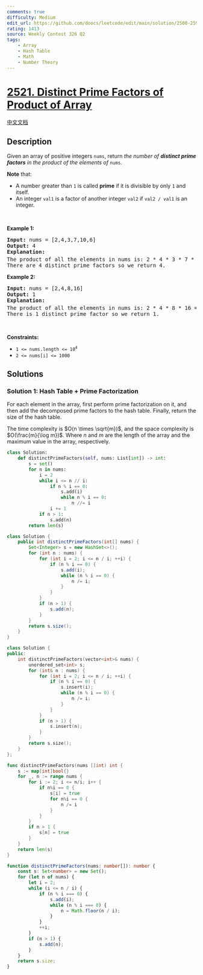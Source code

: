 ```yaml
---
comments: true
difficulty: Medium
edit_url: https://github.com/doocs/leetcode/edit/main/solution/2500-2599/2521.Distinct%20Prime%20Factors%20of%20Product%20of%20Array/README_EN.md
rating: 1413
source: Weekly Contest 326 Q2
tags:
    - Array
    - Hash Table
    - Math
    - Number Theory
---
```


<!-- problem:start -->

# [2521. Distinct Prime Factors of Product of Array](https://leetcode.com/problems/distinct-prime-factors-of-product-of-array)

[中文文档](/solution/2500-2599/2521.Distinct%20Prime%20Factors%20of%20Product%20of%20Array/README.md)

## Description

<p>Given an array of positive integers <code>nums</code>, return <em>the number of <strong>distinct prime factors</strong> in the product of the elements of</em> <code>nums</code>.</p>

<p><strong>Note</strong> that:</p>

<ul>
	<li>A number greater than <code>1</code> is called <strong>prime</strong> if it is divisible by only <code>1</code> and itself.</li>
	<li>An integer <code>val1</code> is a factor of another integer <code>val2</code> if <code>val2 / val1</code> is an integer.</li>
</ul>

<p>&nbsp;</p>
<p><strong class="example">Example 1:</strong></p>

<pre>
<strong>Input:</strong> nums = [2,4,3,7,10,6]
<strong>Output:</strong> 4
<strong>Explanation:</strong>
The product of all the elements in nums is: 2 * 4 * 3 * 7 * 10 * 6 = 10080 = 2<sup>5</sup> * 3<sup>2</sup> * 5 * 7.
There are 4 distinct prime factors so we return 4.
</pre>

<p><strong class="example">Example 2:</strong></p>

<pre>
<strong>Input:</strong> nums = [2,4,8,16]
<strong>Output:</strong> 1
<strong>Explanation:</strong>
The product of all the elements in nums is: 2 * 4 * 8 * 16 = 1024 = 2<sup>10</sup>.
There is 1 distinct prime factor so we return 1.
</pre>

<p>&nbsp;</p>
<p><strong>Constraints:</strong></p>

<ul>
	<li><code>1 &lt;= nums.length &lt;= 10<sup>4</sup></code></li>
	<li><code>2 &lt;= nums[i] &lt;= 1000</code></li>
</ul>

## Solutions

<!-- solution:start -->

### Solution 1: Hash Table + Prime Factorization

For each element in the array, first perform prime factorization on it, and then add the decomposed prime factors to the hash table. Finally, return the size of the hash table.

The time complexity is $O(n \times \sqrt{m})$, and the space complexity is $O(\frac{m}{\log m})$. Where $n$ and $m$ are the length of the array and the maximum value in the array, respectively.

<!-- tabs:start -->

```python
class Solution:
    def distinctPrimeFactors(self, nums: List[int]) -> int:
        s = set()
        for n in nums:
            i = 2
            while i <= n // i:
                if n % i == 0:
                    s.add(i)
                    while n % i == 0:
                        n //= i
                i += 1
            if n > 1:
                s.add(n)
        return len(s)
```

```java
class Solution {
    public int distinctPrimeFactors(int[] nums) {
        Set<Integer> s = new HashSet<>();
        for (int n : nums) {
            for (int i = 2; i <= n / i; ++i) {
                if (n % i == 0) {
                    s.add(i);
                    while (n % i == 0) {
                        n /= i;
                    }
                }
            }
            if (n > 1) {
                s.add(n);
            }
        }
        return s.size();
    }
}
```

```cpp
class Solution {
public:
    int distinctPrimeFactors(vector<int>& nums) {
        unordered_set<int> s;
        for (int& n : nums) {
            for (int i = 2; i <= n / i; ++i) {
                if (n % i == 0) {
                    s.insert(i);
                    while (n % i == 0) {
                        n /= i;
                    }
                }
            }
            if (n > 1) {
                s.insert(n);
            }
        }
        return s.size();
    }
};
```

```go
func distinctPrimeFactors(nums []int) int {
	s := map[int]bool{}
	for _, n := range nums {
		for i := 2; i <= n/i; i++ {
			if n%i == 0 {
				s[i] = true
				for n%i == 0 {
					n /= i
				}
			}
		}
		if n > 1 {
			s[n] = true
		}
	}
	return len(s)
}
```

```ts
function distinctPrimeFactors(nums: number[]): number {
    const s: Set<number> = new Set();
    for (let n of nums) {
        let i = 2;
        while (i <= n / i) {
            if (n % i === 0) {
                s.add(i);
                while (n % i === 0) {
                    n = Math.floor(n / i);
                }
            }
            ++i;
        }
        if (n > 1) {
            s.add(n);
        }
    }
    return s.size;
}
```

<!-- tabs:end -->

<!-- solution:end -->

<!-- problem:end -->
